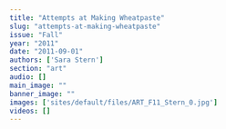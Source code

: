 ```yaml
---
title: "Attempts at Making Wheatpaste"
slug: "attempts-at-making-wheatpaste"
issue: "Fall"
year: "2011"
date: "2011-09-01"
authors: ['Sara Stern']
section: "art"
audio: []
main_image: ""
banner_image: ""
images: ['sites/default/files/ART_F11_Stern_0.jpg']
videos: []
---
```

